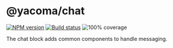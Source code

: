 # @yacoma/chat

[![NPM version][npm-image]][npm-url]
[![Build status][travis-image]][travis-url]
![100% coverage](coverage-image)

[npm-image]: https://img.shields.io/npm/v/@yacoma/chat.svg?style=flat
[npm-url]: https://npmjs.org/package/@yacoma/chat
[travis-image]: https://img.shields.io/travis/yacoma/yacoma-js.svg?style=flat
[travis-url]: https://travis-ci.org/yacoma/yacoma-js
[coverage-image]: https://user-images.githubusercontent.com/21707/42124583-7f5478c4-7c65-11e8-8d01-36851d49a8ab.png

The chat block adds common components to handle messaging.
